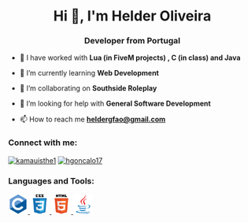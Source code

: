 <h1 align="center">Hi 👋, I'm Helder Oliveira</h1>
<h3 align="center">Developer from Portugal</h3>

- 🔭 I have worked with **Lua (in FiveM projects) , C (in class) and Java**

- 🌱 I’m currently learning **Web Development**

- 👯 I’m collaborating on **Southside Roleplay**

- 🤝 I’m looking for help with **General Software Development**

- 📫 How to reach me **heldergfao@gmail.com**

<h3 align="left">Connect with me:</h3>
<p align="left">
<a href="https://twitter.com/kamauisthe1" target="blank"><img align="center" src="https://raw.githubusercontent.com/rahuldkjain/github-profile-readme-generator/master/src/images/icons/Social/twitter.svg" alt="kamauisthe1" height="30" width="40" /></a>
<a href="https://instagram.com/hgoncalo17" target="blank"><img align="center" src="https://raw.githubusercontent.com/rahuldkjain/github-profile-readme-generator/master/src/images/icons/Social/instagram.svg" alt="hgoncalo17" height="30" width="40" /></a>
</p>

<h3 align="left">Languages and Tools:</h3>
<p align="left"> <a href="https://www.cprogramming.com/" target="_blank" rel="noreferrer"> <img src="https://raw.githubusercontent.com/devicons/devicon/master/icons/c/c-original.svg" alt="c" width="40" height="40"/> </a> <a href="https://www.w3schools.com/css/" target="_blank" rel="noreferrer"> <img src="https://raw.githubusercontent.com/devicons/devicon/master/icons/css3/css3-original-wordmark.svg" alt="css3" width="40" height="40"/> </a> <a href="https://www.w3.org/html/" target="_blank" rel="noreferrer"> <img src="https://raw.githubusercontent.com/devicons/devicon/master/icons/html5/html5-original-wordmark.svg" alt="html5" width="40" height="40"/> </a> <a href="https://www.java.com" target="_blank" rel="noreferrer"> <img src="https://raw.githubusercontent.com/devicons/devicon/master/icons/java/java-original.svg" alt="java" width="40" height="40"/> </a> </p>

